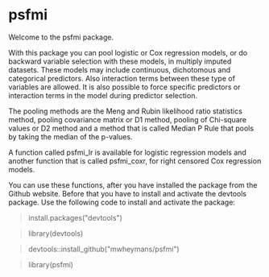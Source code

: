 # psfmi

Welcome to the psfmi package. 

With this package you can pool logistic or Cox regression models,
or do backward variable selection with these models, 
in multiply imputed datasets. These models may include 
continuous, dichotomous and categorical predictors. Also
interaction terms between these type of variables are allowed.
It is also possible to force specific predictors or interaction 
terms in the model during predictor selection.

The pooling methods are the Meng and Rubin likelihood ratio statistics 
method, pooling covariance matrix or D1 method, pooling of 
Chi-square values or D2 method and a method that is called Median P Rule
that pools by taking the median of the p-values.

A function called psfmi_lr is available for logistic regression 
models and another function that is called psfmi_coxr, 
for right censored Cox regression models.

You can use these functions, after you have installed the
package from the Github website. Before that you have to install 
and activate the devtools package. Use the following code to
install and activate the package:

> install.packages("devtools")

> library(devtools)

> devtools::install_github("mwheymans/psfmi")

> library(psfmi)

